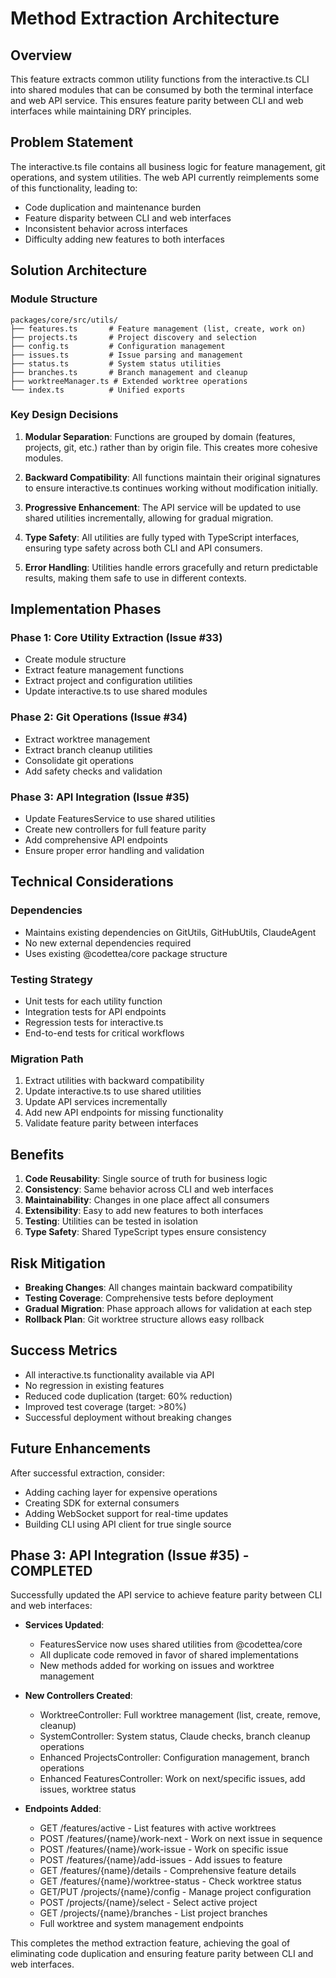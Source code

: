# Method Extraction Architecture

## Overview
This feature extracts common utility functions from the interactive.ts CLI into shared modules that can be consumed by both the terminal interface and web API service. This ensures feature parity between CLI and web interfaces while maintaining DRY principles.

## Problem Statement
The interactive.ts file contains all business logic for feature management, git operations, and system utilities. The web API currently reimplements some of this functionality, leading to:
- Code duplication and maintenance burden
- Feature disparity between CLI and web interfaces
- Inconsistent behavior across interfaces
- Difficulty adding new features to both interfaces

## Solution Architecture

### Module Structure
```
packages/core/src/utils/
├── features.ts       # Feature management (list, create, work on)
├── projects.ts       # Project discovery and selection
├── config.ts         # Configuration management
├── issues.ts         # Issue parsing and management
├── status.ts         # System status utilities
├── branches.ts       # Branch management and cleanup
├── worktreeManager.ts # Extended worktree operations
└── index.ts          # Unified exports
```

### Key Design Decisions

1. **Modular Separation**: Functions are grouped by domain (features, projects, git, etc.) rather than by origin file. This creates more cohesive modules.

2. **Backward Compatibility**: All functions maintain their original signatures to ensure interactive.ts continues working without modification initially.

3. **Progressive Enhancement**: The API service will be updated to use shared utilities incrementally, allowing for gradual migration.

4. **Type Safety**: All utilities are fully typed with TypeScript interfaces, ensuring type safety across both CLI and API consumers.

5. **Error Handling**: Utilities handle errors gracefully and return predictable results, making them safe to use in different contexts.

## Implementation Phases

### Phase 1: Core Utility Extraction (Issue #33)
- Create module structure
- Extract feature management functions
- Extract project and configuration utilities
- Update interactive.ts to use shared modules

### Phase 2: Git Operations (Issue #34)
- Extract worktree management
- Extract branch cleanup utilities
- Consolidate git operations
- Add safety checks and validation

### Phase 3: API Integration (Issue #35)
- Update FeaturesService to use shared utilities
- Create new controllers for full feature parity
- Add comprehensive API endpoints
- Ensure proper error handling and validation

## Technical Considerations

### Dependencies
- Maintains existing dependencies on GitUtils, GitHubUtils, ClaudeAgent
- No new external dependencies required
- Uses existing @codettea/core package structure

### Testing Strategy
- Unit tests for each utility function
- Integration tests for API endpoints
- Regression tests for interactive.ts
- End-to-end tests for critical workflows

### Migration Path
1. Extract utilities with backward compatibility
2. Update interactive.ts to use shared utilities
3. Update API services incrementally
4. Add new API endpoints for missing functionality
5. Validate feature parity between interfaces

## Benefits

1. **Code Reusability**: Single source of truth for business logic
2. **Consistency**: Same behavior across CLI and web interfaces
3. **Maintainability**: Changes in one place affect all consumers
4. **Extensibility**: Easy to add new features to both interfaces
5. **Testing**: Utilities can be tested in isolation
6. **Type Safety**: Shared TypeScript types ensure consistency

## Risk Mitigation

- **Breaking Changes**: All changes maintain backward compatibility
- **Testing Coverage**: Comprehensive tests before deployment
- **Gradual Migration**: Phase approach allows for validation at each step
- **Rollback Plan**: Git worktree structure allows easy rollback

## Success Metrics

- All interactive.ts functionality available via API
- No regression in existing features
- Reduced code duplication (target: 60% reduction)
- Improved test coverage (target: >80%)
- Successful deployment without breaking changes

## Future Enhancements

After successful extraction, consider:
- Adding caching layer for expensive operations
- Creating SDK for external consumers
- Adding WebSocket support for real-time updates
- Building CLI using API client for true single source


## Phase 3: API Integration (Issue #35) - COMPLETED

Successfully updated the API service to achieve feature parity between CLI and web interfaces:

- **Services Updated**:
  - FeaturesService now uses shared utilities from @codettea/core
  - All duplicate code removed in favor of shared implementations
  - New methods added for working on issues and worktree management

- **New Controllers Created**:
  - WorktreeController: Full worktree management (list, create, remove, cleanup)
  - SystemController: System status, Claude checks, branch cleanup operations
  - Enhanced ProjectsController: Configuration management, branch operations
  - Enhanced FeaturesController: Work on next/specific issues, add issues, worktree status

- **Endpoints Added**:
  - GET /features/active - List features with active worktrees
  - POST /features/{name}/work-next - Work on next issue in sequence
  - POST /features/{name}/work-issue - Work on specific issue
  - POST /features/{name}/add-issues - Add issues to feature
  - GET /features/{name}/details - Comprehensive feature details
  - GET /features/{name}/worktree-status - Check worktree status
  - GET/PUT /projects/{name}/config - Manage project configuration
  - POST /projects/{name}/select - Select active project
  - GET /projects/{name}/branches - List project branches
  - Full worktree and system management endpoints

This completes the method extraction feature, achieving the goal of eliminating code duplication and ensuring feature parity between CLI and web interfaces.

